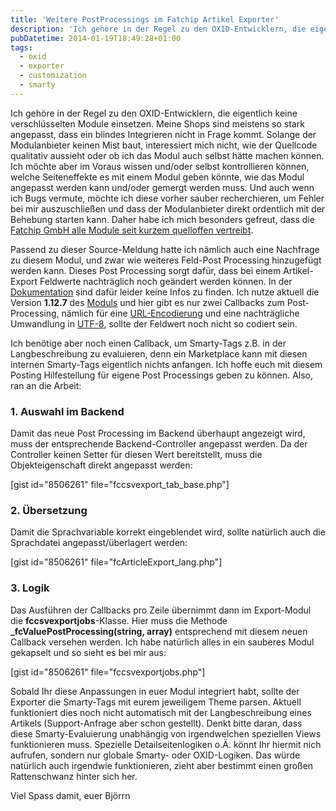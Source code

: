 ```yaml
---
title: 'Weitere PostProcessings im Fatchip Artikel Exporter'
description: 'Ich gehöre in der Regel zu den OXID-Entwicklern, die eigentlich keine verschlüsselten Module einsetzen. Meine Shops sind meistens so stark angepasst, dass ein blindes Integrieren nicht in Frage kommt....'
pubDatetime: 2014-01-19T18:49:28+01:00
tags:
  - oxid
  - exporter
  - customization
  - smarty
---
```


Ich gehöre in der Regel zu den OXID-Entwicklern, die eigentlich keine verschlüsselten Module einsetzen. Meine Shops sind meistens so stark angepasst, dass ein blindes Integrieren nicht in Frage kommt. Solange der Modulanbieter keinen Mist baut, interessiert mich nicht, wie der Quellcode qualitativ aussieht oder ob ich das Modul auch selbst hätte machen können. Ich möchte aber im Voraus wissen und/oder selbst kontrollieren können, welche Seiteneffekte es mit einem Modul geben könnte, wie das Modul angepasst werden kann und/oder gemergt werden muss. Und auch wenn ich Bugs vermute, möchte ich diese vorher sauber recherchieren, um Fehler bei mir auszuschließen und dass der Modulanbieter direkt ordentlich mit der Behebung starten kann.
Daher habe ich mich besonders gefreut, dass die [Fatchip GmbH alle Module seit kurzem quelloffen vertreibt](http://us7.campaign-archive1.com/?u=9d6431169ff32973cd2a350d0&id=dd009c644c&e=80248a1246 "Fatchip goes source").

Passend zu dieser Source-Meldung hatte ich nämlich auch eine Nachfrage zu diesem Modul, und zwar wie weiteres Feld-Post Processing hinzugefügt werden kann. Dieses Post Processing sorgt dafür, dass bei einem Artikel-Export Feldwerte nachträglich noch geändert werden können. In der [Dokumentation](http://wiki.fatchip.de/public/faqexporter#ist-es-moeglich-den-artikel-exporter-zu-erweitern) sind dafür leider keine Infos zu finden. Ich nutze aktuell die Version **1.12.7** des [Moduls](http://shop.fatchip.de/OXID-Modul-Artikel-Exporter.html) und hier gibt es nur zwei Callbacks zum Post-Processing, nämlich für eine [URL-Encodierung](http://php.net/urlencode) und eine nachträgliche Umwandlung in [UTF-8](http://php.net/utf8_encode), sollte der Feldwert noch nicht so codiert sein.

Ich benötige aber noch einen Callback, um Smarty-Tags z.B. in der Langbeschreibung zu evaluieren, denn ein Marketplace kann mit diesen internen Smarty-Tags eigentlich nichts anfangen. Ich hoffe euch mit diesem Posting Hilfestellung für eigene Post Processings geben zu können.
Also, ran an die Arbeit:
### 1. Auswahl im Backend


Damit das neue Post Processing im Backend überhaupt angezeigt wird, muss der entsprechende Backend-Controller angepasst werden. Da der Controller keinen Setter für diesen Wert bereitstellt, muss die Objekteigenschaft direkt angepasst werden:

[gist id="8506261" file="fccsvexport\_tab\_base.php"]
### 2. Übersetzung


Damit die Sprachvariable korrekt eingeblendet wird, sollte natürlich auch die Sprachdatei angepasst/überlagert werden:

[gist id="8506261" file="fcArticleExport\_lang.php"]
### 3. Logik


Das Ausführen der Callbacks pro Zeile übernimmt dann im Export-Modul die **fccsvexportjobs**-Klasse. Hier muss die Methode **\_fcValuePostProcessing(string, array)** entsprechend mit diesem neuen Callback versehen werden. Ich habe natürlich alles in ein sauberes Modul gekapselt und so sieht es bei mir aus:

[gist id="8506261" file="fccsvexportjobs.php"]

Sobald Ihr diese Anpassungen in euer Modul integriert habt, sollte der Exporter die Smarty-Tags mit eurem jeweiligem Theme parsen. Aktuell funktioniert dies noch nicht automatisch mit der Langbeschreibung eines Artikels (Support-Anfrage aber schon gestellt). Denkt bitte daran, dass diese Smarty-Evaluierung unabhängig von irgendwelchen speziellen Views funktionieren muss. Spezielle Detailseitenlogiken o.Ä. könnt Ihr hiermit nich aufrufen, sondern nur globale Smarty- oder OXID-Logiken. Das würde natürlich auch irgendwie funktionieren, zieht aber bestimmt einen großen Rattenschwanz hinter sich her.

Viel Spass damit, euer Björrn
